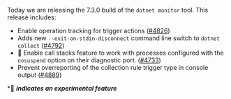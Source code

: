 Today we are releasing the 7.3.0 build of the `dotnet monitor` tool. This release includes:

- Enable operation tracking for trigger actions ([#4826](https://github.com/dotnet/dotnet-monitor/pull/4826))
- Adds new `--exit-on-stdin-disconnect` command line switch to `dotnet collect` ([#4792](https://github.com/dotnet/dotnet-monitor/pull/4792))
- 🔬 Enable call stacks feature to work with processes configured with the `nosuspend` option on their diagnostic port. ([#4733](https://github.com/dotnet/dotnet-monitor/pull/4733))
- Prevent overreporting of the collection rule trigger type in console output ([#4889](https://github.com/dotnet/dotnet-monitor/pull/4889))

\*🔬 **_indicates an experimental feature_**